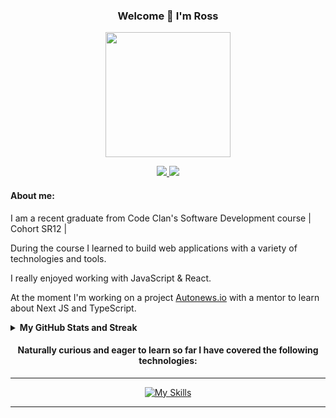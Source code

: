 ### <p align="center">Welcome  👋 I'm Ross </p>

<p align="center"><img height="200px" src="https://media.tenor.com/dy7E4nkCRCgAAAAC/wes-anderson.gif" /></p>

<p align="center"><a href="https://www.linkedin.com/in/rosscondie/">
        <img src="https://img.shields.io/badge/%20-Ross Condie-black?color=14171A&labelColor=0e76a8&logo=linkedin&logoColor=ffffff" />
    </a>
<a href="mailto:rosscondie@gmail.com">
        <img src="https://img.shields.io/badge/%20-rosscondie@gmail.com-black?color=14171A&labelColor=D44638&logo=gmail&logoColor=ffffff" />
    </a>
</p>
  
#### About me:

I am a recent graduate from Code Clan's Software Development course | Cohort SR12 |

During the course I learned to build web applications with a variety of technologies and tools. 

I really enjoyed working with JavaScript & React. 

At the moment I'm working on a project [Autonews.io](https://autonews.io/) with a mentor to learn about Next JS and TypeScript.
<br>
<details><summary><b>My GitHub Stats and Streak</b></summary>

<p align="center"><img src="https://github-readme-stats.vercel.app/api?username=rosscondie&show_icons=true&count_private=true&hide=issues,contribs&theme=react" alt="GitHub stats" /></p>

</details>

<div align=center>
  
#### Naturally curious and eager to learn so far I have covered the following technologies:
<hr>

[![My Skills](https://skillicons.dev/icons?i=js,html,css,express,flask,git,java,spring,materialui,mongodb,nodejs,postgres,py,react,redux,tailwind&perline=8)](https://skillicons.dev)

<hr>  
</div>

